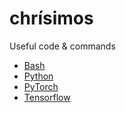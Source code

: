 # chrísimos
Useful code & commands 
* [Bash](./python.md)
* [Python](./python.md)
* [PyTorch](./python.md)
* [Tensorflow](./python.md)
